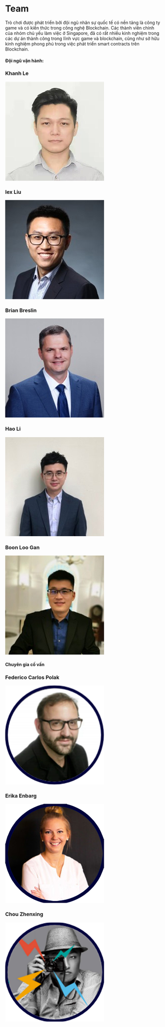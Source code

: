 # Team

Trò chơi được phát triển bởi đội ngũ nhân sự quốc tế có nền tảng là công ty game và có kiến thức trong công nghệ Blockchain. Các thành viên chính của nhóm chủ yếu làm việc ở Singapore, đã có rất nhiều kinh nghiệm trong các dự án thành công trong lĩnh vực game và blockchain, cũng như sở hữu kinh nghiệm phong phú trong việc phát triển smart contracts trên Blockchain.

#### Đội ngũ vận hành:

### Khanh Le

![](../.gitbook/assets/0)

### lex Liu

![](../.gitbook/assets/1)

### Brian Breslin

![](../.gitbook/assets/2)

### Hao Li

![](../.gitbook/assets/3)

### Boon Loo Gan

![](../.gitbook/assets/4)

#### Chuyên gia cố vấn

### Federico Carlos Polak

![](../.gitbook/assets/5)

### Erika Enbarg

![](../.gitbook/assets/6)

### Chou Zhenxing

![](../.gitbook/assets/7)
